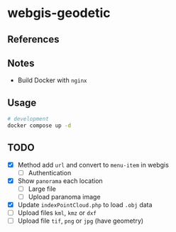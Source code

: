 # webgis-geodetic

## References

## Notes

+ Build Docker with `nginx`

## Usage

```bash
# development
docker compose up -d
```

## TODO

+ [x] Method add `url` and convert to `menu-item` in webgis
    + [ ] Authentication
+ [x] Show `panorama` each location
    + [ ] Large file
    + [ ] Upload paranoma image
+ [x] Update `indexPointCloud.php` to load `.obj` data
+ [ ] Upload files `kml`, `kmz` or `dxf`
+ [ ] Upload file `tif`, `png` or `jpg` (have geometry)
